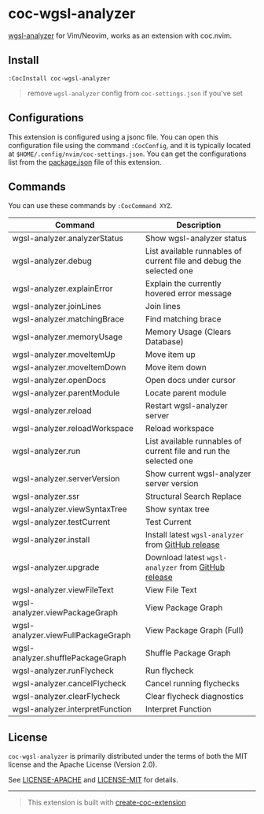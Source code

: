 # coc-wgsl-analyzer

[wgsl-analyzer](https://github.com/wgsl-analyzer/wgsl-analyzer) for Vim/Neovim, works as an extension with coc.nvim.

## Install

`:CocInstall coc-wgsl-analyzer`

> remove `wgsl-analyzer` config from `coc-settings.json` if you've set

## Configurations

This extension is configured using a jsonc file. You can open this configuration file using the command `:CocConfig`, and it is typically located at `$HOME/.config/nvim/coc-settings.json`. You can get the configurations list from the [package.json](https://github.com/wgsl-analyzer/coc-wgsl-analyzer/blob/main/package.json#L72) file of this extension.

## Commands

You can use these commands by `:CocCommand XYZ`.

| Command | Description |
| -- | -- |
| wgsl-analyzer.analyzerStatus | Show wgsl-analyzer status |
| wgsl-analyzer.debug | List available runnables of current file and debug the selected one |
| wgsl-analyzer.explainError | Explain the currently hovered error message |
| wgsl-analyzer.joinLines | Join lines |
| wgsl-analyzer.matchingBrace | Find matching brace |
| wgsl-analyzer.memoryUsage | Memory Usage (Clears Database) |
| wgsl-analyzer.moveItemUp | Move item up |
| wgsl-analyzer.moveItemDown | Move item down |
| wgsl-analyzer.openDocs | Open docs under cursor |
| wgsl-analyzer.parentModule | Locate parent module |
| wgsl-analyzer.reload | Restart wgsl-analyzer server |
| wgsl-analyzer.reloadWorkspace | Reload workspace |
| wgsl-analyzer.run | List available runnables of current file and run the selected one |
| wgsl-analyzer.serverVersion | Show current wgsl-analyzer server version |
| wgsl-analyzer.ssr | Structural Search Replace |
| wgsl-analyzer.viewSyntaxTree | Show syntax tree |
| wgsl-analyzer.testCurrent | Test Current |
| wgsl-analyzer.install | Install latest `wgsl-analyzer` from [GitHub release](https://github.com/wgsl-analyzer/wgsl-analyzer/releases) |
| wgsl-analyzer.upgrade | Download latest `wgsl-analyzer` from [GitHub release](https://github.com/wgsl-analyzer/wgsl-analyzer/releases) |
| wgsl-analyzer.viewFileText | View File Text |
| wgsl-analyzer.viewPackageGraph | View Package Graph |
| wgsl-analyzer.viewFullPackageGraph | View Package Graph (Full) |
| wgsl-analyzer.shufflePackageGraph | Shuffle Package Graph |
| wgsl-analyzer.runFlycheck | Run flycheck |
| wgsl-analyzer.cancelFlycheck | Cancel running flychecks |
| wgsl-analyzer.clearFlycheck | Clear flycheck diagnostics |
| wgsl-analyzer.interpretFunction | Interpret Function |

## License

`coc-wgsl-analyzer` is primarily distributed under the terms of both the MIT
license and the Apache License (Version 2.0).

See [LICENSE-APACHE](/LICENSE-APACHE) and [LICENSE-MIT](/LICENSE-MIT) for details.

---

> This extension is built with [create-coc-extension](https://github.com/fannheyward/create-coc-extension)
